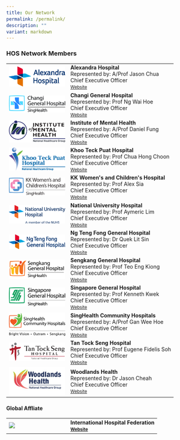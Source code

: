 ```yaml
---
title: Our Network
permalink: /permalink/
description: ""
variant: markdown
---
```

<h3>HOS Network Members</h3>


<table cellpadding="10" border="0" style="width: 100%;">
<tbody>
	<tr>
<td style="width: 150px;"><img src="/images/HOS%20Members%20Logo/ah%20logo.png"></td>
<td><strong>Alexandra Hospital</strong><br>Represented by: A/Prof Jason Chua<br>
Chief Executive Officer <br><a href="https://www.ah.com.sg/Pages/Home.aspx" target="_blank"><small>Website</small></a><br></td>
</tr>
	<tr>
<td style="width: 150px;"><img src="/images/CGH_20logo_keyline_CMYK.jpg"></td>
<td><strong>Changi General Hospital</strong><br>Represented by: Prof Ng Wai Hoe <br>Chief Executive Officer<br><a href="https://www.cgh.com.sg/" target="_blank"><small>Website</small></a><br></td>
</tr>
<tr>
<td style="width: 150px;"><img alt="IMH" src="/images/HOS%20Members%20Logo/imh%20harmonised%20color.png"></td>
<td><strong>Institute of Mental Health</strong><br>Represented by: A/Prof Daniel Fung<br>Chief Executive Officer<br><a href="https://www.imh.com.sg/Pages/default.aspx" target="_blank"><small>Website</small></a><br></td>
</tr>
<tr>
<td style="width: 150px;"><img src="/images/HOS%20Members%20Logo/ktph%20nhg%20logo%20-%20fc.png"></td>
<td><strong>Khoo Teck Puat Hospital</strong><br>Represented by: Prof Chua Hong Choon<br>Chief Executive Officer<br><a href="https://www.ktph.com.sg/" target="_blank"><small>Website</small></a><br></td>
</tr>
	<tr>
<td style="width: 150px;"><img src="/images/HOS%20Members%20Logo/kk%20hospital.png"></td>
<td><strong>KK Women's and Children's Hospital</strong><br>Represented by: Prof Alex Sia<br>Chief Executive Officer<br><a href="https://www.kkh.com.sg/" target="_blank"><small>Website</small></a><br></td>
</tr>
<tr>
<td style="width: 150px;"><img alt="andrew1" src="/images/HOS%20Members%20Logo/nuh%20logo%20cmyk%20endorsement%20011119.png"></td>
<td><strong>National University Hospital</strong><br>Represented by: Prof Aymeric Lim<br>Chief Executive Officer<br><a href="https://www.nuh.com.sg/Pages/Home.aspx" target="_blank"><small>Website</small></a><br></td>
</tr>
<tr>
<td style="width: 150px;"><img alt="andrew1" src="/images/HOS%20Members%20Logo/ntfgh%20logo.png"></td>
<td><strong>Ng Teng Fong General Hospital </strong><br>Represented by: Dr Quek Lit Sin<br>Chief Executive Officer<br><a href="https://www.ntfgh.com.sg/Pages/default.aspx" target="_blank"><small>Website</small></a><br></td>
</tr>
<tr><td style="width: 150px;"><img alt="andrew1" src="/images/HOS%20Members%20Logo/shk-logo-01.png"></td>
<td><strong>Sengkang General Hospital<br> </strong>Represented by: Prof Teo Eng Kiong<br>Chief Executive Officer<br><a href="https://www.skh.com.sg/" target="_blank"><small>Website</small></a><br></td>
</tr>
<tr><td style="width: 150px;"><img alt="andrew1" src="/images/HOS%20Members%20Logo/sgh_nobackground.png"></td>
<td><strong>Singapore General Hospital</strong><br>Represented by: Prof Kenneth Kwek<br>Chief Executive Officer<br><a href="https://www.sgh.com.sg/" target="_blank"><small>Website</small></a><br></td>
</tr>
<tr><td style="width: 150px;"><img alt="andrew1" src="/images/HOS%20Members%20Logo/singhealth%20community%20.png"></td>
<td><strong>SingHealth Community Hospitals</strong><br>Represented by: A/Prof Gan Wee Hoe<br>Chief Executive Officer<br><a href="https://www.singhealth.com.sg/SCH" target="_blank"><small>Website</small></a><br></td>
</tr>
<tr><td style="width: 150px;"><img src="/images/HOS%20Members%20Logo/ttsh%20logo.png"></td>
<td><strong>Tan Tock Seng Hospital</strong><br>Represented by: Prof Eugene Fidelis Soh<br>Chief Executive Officer<br><a href="https://www.ttsh.com.sg/Pages/default.aspx" target="_blank"><small>Website</small></a><br></td>
</tr>
<tr><td style="width: 150px;"><img alt="andrew1" src="/images/HOS%20Members%20Logo/woodlands%20health.jpg"></td>
<td><strong>Woodlands Health</strong><br>Represented by: Dr Jason Cheah<br>Chief Executive Officer<br><a href="https://www.wh.com.sg/" target="_blank"><small>Website</small></a><br></td>
</tr>


</tbody></table>

<h4>Global Affliate</h4>

<table cellpadding="10" border="0" style="width: 100%;">
<tbody>
<tr>
<td style="width: 150px;"><a href="[Homepage | IHF - International Hospital Federation (ihf-fih.org)](https://ihf-fih.org/)"><img src="/images/IHF_Full_member_2023_logo_NB.png)"></a></td>
<td><strong>International Hospital Federation<br><a href="[Homepage | IHF - International Hospital Federation (ihf-fih.org)](https://ihf-fih.org/)" target="_blank"><small>Website</small></a><br>
</strong></td></tr>
</tbody>
</table>